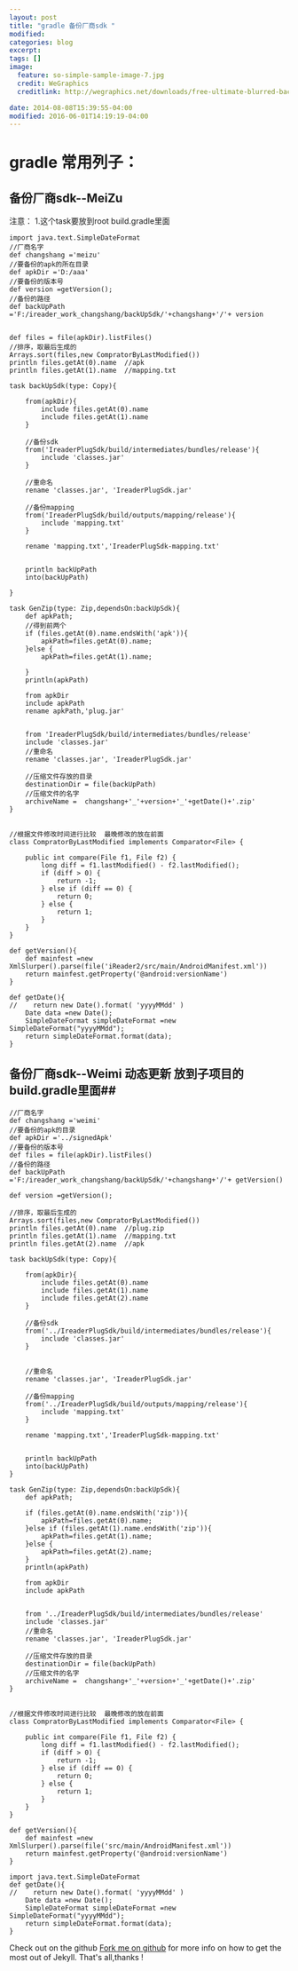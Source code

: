 ```yaml
---
layout: post
title: "gradle 备份厂商sdk "
modified:
categories: blog
excerpt:
tags: []
image:
  feature: so-simple-sample-image-7.jpg
  credit: WeGraphics
  creditlink: http://wegraphics.net/downloads/free-ultimate-blurred-background-pack/

date: 2014-08-08T15:39:55-04:00
modified: 2016-06-01T14:19:19-04:00
---
```

# gradle 常用列子： #



## 备份厂商sdk--MeiZu ##

注意：
1.这个task要放到root build.gradle里面

	import java.text.SimpleDateFormat
	//厂商名字
	def changshang ='meizu'
	//要备份的apk的所在目录
	def apkDir ='D:/aaa'
	//要备份的版本号
	def version =getVersion();
	//备份的路径
	def backUpPath ='F:/ireader_work_changshang/backUpSdk/'+changshang+'/'+ version
	
	
	def files = file(apkDir).listFiles()
	//排序，取最后生成的
	Arrays.sort(files,new CompratorByLastModified())
	println files.getAt(0).name  //apk
	println files.getAt(1).name  //mapping.txt
	
	task backUpSdk(type: Copy){
	
	    from(apkDir){
	        include files.getAt(0).name
	        include files.getAt(1).name
	    }
	
	    //备份sdk
	    from('IreaderPlugSdk/build/intermediates/bundles/release'){
	        include 'classes.jar'
	    }
	
	    //重命名
	    rename 'classes.jar', 'IreaderPlugSdk.jar'
	
	    //备份mapping
	    from('IreaderPlugSdk/build/outputs/mapping/release'){
	        include 'mapping.txt'
	    }
	
	    rename 'mapping.txt','IreaderPlugSdk-mapping.txt'
	
	
	    println backUpPath
	    into(backUpPath)
	
	}
	
	task GenZip(type: Zip,dependsOn:backUpSdk){
	    def apkPath;
	    //得到前两个
	    if (files.getAt(0).name.endsWith('apk')){
	        apkPath=files.getAt(0).name;
	    }else {
	        apkPath=files.getAt(1).name;
	
	    }
	    println(apkPath)
	
	    from apkDir
	    include apkPath
	    rename apkPath,'plug.jar'
	
	
	    from 'IreaderPlugSdk/build/intermediates/bundles/release'
	    include 'classes.jar'
	    //重命名
	    rename 'classes.jar', 'IreaderPlugSdk.jar'
	
	    //压缩文件存放的目录
	    destinationDir = file(backUpPath)
	    //压缩文件的名字
	    archiveName =  changshang+'_'+version+'_'+getDate()+'.zip'
	}
	
	
	//根据文件修改时间进行比较  最晚修改的放在前面
	class CompratorByLastModified implements Comparator<File> {
	
	    public int compare(File f1, File f2) {
	        long diff = f1.lastModified() - f2.lastModified();
	        if (diff > 0) {
	            return -1;
	        } else if (diff == 0) {
	            return 0;
	        } else {
	            return 1;
	        }
	    }
	}
	
	def getVersion(){
	    def mainfest =new XmlSlurper().parse(file('iReader2/src/main/AndroidManifest.xml'))
	    return mainfest.getProperty('@android:versionName')
	}
	
	def getDate(){
	//    return new Date().format( 'yyyyMMdd' )
	    Date data =new Date();
	    SimpleDateFormat simpleDateFormat =new SimpleDateFormat("yyyyMMdd");
	    return simpleDateFormat.format(data);
	}




## 备份厂商sdk--Weimi 动态更新 放到子项目的build.gradle里面##

	//厂商名字
	def changshang ='weimi'
	//要备份的apk的目录
	def apkDir ='../signedApk'
	//要备份的版本号
	def files = file(apkDir).listFiles()
	//备份的路径
	def backUpPath ='F:/ireader_work_changshang/backUpSdk/'+changshang+'/'+ getVersion()
	
	def version =getVersion();
	
	//排序，取最后生成的
	Arrays.sort(files,new CompratorByLastModified())
	println files.getAt(0).name  //plug.zip
	println files.getAt(1).name  //mapping.txt
	println files.getAt(2).name  //apk
	
	task backUpSdk(type: Copy){
	
	    from(apkDir){
	        include files.getAt(0).name
	        include files.getAt(1).name
	        include files.getAt(2).name
	    }
	
	    //备份sdk
	    from('../IreaderPlugSdk/build/intermediates/bundles/release'){
	        include 'classes.jar'
	    }
	
	
	    //重命名
	    rename 'classes.jar', 'IreaderPlugSdk.jar'
	
	    //备份mapping
	    from('../IreaderPlugSdk/build/outputs/mapping/release'){
	        include 'mapping.txt'
	    }
	
	    rename 'mapping.txt','IreaderPlugSdk-mapping.txt'
	
	
	    println backUpPath
	    into(backUpPath)
	}
	
	task GenZip(type: Zip,dependsOn:backUpSdk){
	    def apkPath;
	
	    if (files.getAt(0).name.endsWith('zip')){
	        apkPath=files.getAt(0).name;
	    }else if (files.getAt(1).name.endsWith('zip')){
	        apkPath=files.getAt(1).name;
	    }else {
	        apkPath=files.getAt(2).name;
	    }
	    println(apkPath)
	
	    from apkDir
	    include apkPath
	
	
	    from '../IreaderPlugSdk/build/intermediates/bundles/release'
	    include 'classes.jar'
	    //重命名
	    rename 'classes.jar', 'IreaderPlugSdk.jar'
	
	    //压缩文件存放的目录
	    destinationDir = file(backUpPath)
	    //压缩文件的名字
	    archiveName =  changshang+'_'+version+'_'+getDate()+'.zip'
	}
	
	
	//根据文件修改时间进行比较  最晚修改的放在前面
	class CompratorByLastModified implements Comparator<File> {
	
	    public int compare(File f1, File f2) {
	        long diff = f1.lastModified() - f2.lastModified();
	        if (diff > 0) {
	            return -1;
	        } else if (diff == 0) {
	            return 0;
	        } else {
	            return 1;
	        }
	    }
	}
	
	def getVersion(){
	    def mainfest =new XmlSlurper().parse(file('src/main/AndroidManifest.xml'))
	    return mainfest.getProperty('@android:versionName')
	}
	
	import java.text.SimpleDateFormat
	def getDate(){
	//    return new Date().format( 'yyyyMMdd' )
	    Date data =new Date();
	    SimpleDateFormat simpleDateFormat =new SimpleDateFormat("yyyyMMdd");
	    return simpleDateFormat.format(data);
	}









Check out on the github [Fork me on github][Tomas' Yu] for more info on how to get the most out of Jekyll. That's all,thanks !

[Tomas' Yu]: https://github.com/TomasYu/blogs
[Tomas' Yu]: https://github.com/TomasYu/blogs